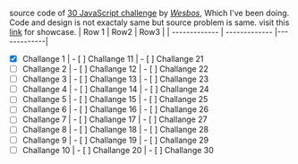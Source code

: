 source code of [30 JavaScript challenge](https://javascript30.com/) by [*Wesbos*](https://wesbos.com/), Which I've been doing. Code and design is not exactaly same but source problem is same.
visit this [link](https://github.com/wesbos/JavaScript30) for showcase.
| Row 1  | Row2 | Row3 |
| ------------- | ------------- |-------------|
- [x] Challange 1 | - [ ] Challange 11 | - [ ] Challange 21
- [ ] Challange 2 | - [ ] Challange 12 | - [ ] Challange 22
- [ ] Challange 3 | - [ ] Challange 13 | - [ ] Challange 23
- [ ] Challange 4 | - [ ] Challange 14 | - [ ] Challange 24
- [ ] Challange 5 | - [ ] Challange 15 | - [ ] Challange 25
- [ ] Challange 6 | - [ ] Challange 16 | - [ ] Challange 26
- [ ] Challange 7 | - [ ] Challange 17 | - [ ] Challange 27
- [ ] Challange 8 | - [ ] Challange 18 | - [ ] Challange 28
- [ ] Challange 9 | - [ ] Challange 19 | - [ ] Challange 29
- [ ] Challange 10 | - [ ] Challange 20 | - [ ] Challange 30